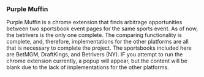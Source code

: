 ### Purple Muffin
Purple Muffin is a chrome extension that finds arbitrage opportunities between two sportsbook event pages for the same sports event. As of now, the betrivers is the only one complete. The comparing functionality is complete, and, therefore, implementations for the other platforms are all that is necessary to complete the project. The sportsbooks included here are BetMGM, DraftKings, and Betrivers (NY). IF you attempt to run the chrome extension currently, a popup will appear, but the content will be blank due to the lack of implementations for the other platforms.

